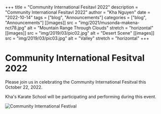 +++
title = "Community International Fesitavl 2022"
description = "Community International Fesitavl 2022"
author = "Kha Nguyen"
date = "2022-10-14"
tags = ["blog", "Announcements"]
categories = ["blog", "Announcements"]
[[images]]
  src = "img/2021/musonda-makena-nct78.jpg"
  alt = "Mountain Range Through Clouds"
  stretch = "horizontal"
[[images]]
  src = "img/2019/03/pic02.jpg"
  alt = "Desert Scene"
[[images]]
  src = "img/2019/03/pic03.jpg"
  alt = "Valley"
  stretch = "horizontal"
+++


# Community International Fesitval 2022

Please join us in celebrating the Community International Fesitval this October 22, 2022.

Kha's Karate School will be participating and performing during this event.




![Community International Festival](/img/FlyerCommunityInternationalFesitval.jpg)



